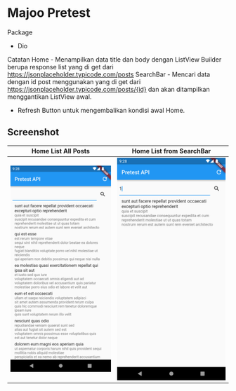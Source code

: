 # Majoo Pretest 
Package
- Dio

Catatan
Home - Menampilkan data title dan body dengan ListView Builder berupa response list yang di get dari https://jsonplaceholder.typicode.com/posts
SearchBar - Mencari data dengan id post menggunakan yang di get dari https://jsonplaceholder.typicode.com/posts/{id} dan akan ditampilkan menggantikan ListView awal.
- Refresh Button untuk mengembalikan kondisi awal Home.

## Screenshot
| Home List All Posts | Home List from SearchBar |
|---|---|
|  ![S1](/screenshot/Screenshot_1645847336.png) |  ![S2](/screenshot/Screenshot_1645847333.png) |
 
